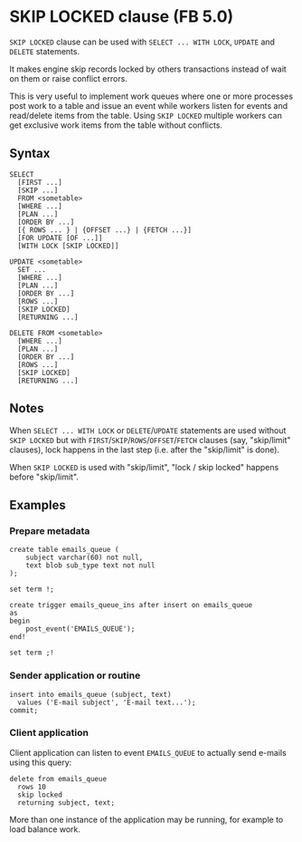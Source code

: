 # SKIP LOCKED clause (FB 5.0)

`SKIP LOCKED` clause can be used with `SELECT ... WITH LOCK`, `UPDATE` and `DELETE` statements.

It makes engine skip records locked by others transactions instead of wait on them or raise conflict errors.

This is very useful to implement work queues where one or more processes post work to a table and issue
an event while workers listen for events and read/delete items from the table. Using `SKIP LOCKED` multiple
workers can get exclusive work items from the table without conflicts.

## Syntax

```
SELECT
  [FIRST ...]
  [SKIP ...]
  FROM <sometable>
  [WHERE ...]
  [PLAN ...]
  [ORDER BY ...]
  [{ ROWS ... } | {OFFSET ...} | {FETCH ...}]
  [FOR UPDATE [OF ...]]
  [WITH LOCK [SKIP LOCKED]]
```

```
UPDATE <sometable>
  SET ...
  [WHERE ...]
  [PLAN ...]
  [ORDER BY ...]
  [ROWS ...]
  [SKIP LOCKED]
  [RETURNING ...]
```

```
DELETE FROM <sometable>
  [WHERE ...]
  [PLAN ...]
  [ORDER BY ...]
  [ROWS ...]
  [SKIP LOCKED]
  [RETURNING ...]
```

## Notes

When `SELECT ... WITH LOCK` or `DELETE`/`UPDATE` statements are used without `SKIP LOCKED`
but with `FIRST`/`SKIP`/`ROWS`/`OFFSET`/`FETCH` clauses (say, "skip/limit" clauses), lock happens
in the last step (i.e. after the "skip/limit" is done).

When `SKIP LOCKED` is used with "skip/limit", "lock / skip locked" happens before "skip/limit".

## Examples

### Prepare metadata

```
create table emails_queue (
    subject varchar(60) not null,
    text blob sub_type text not null
);

set term !;

create trigger emails_queue_ins after insert on emails_queue
as
begin
    post_event('EMAILS_QUEUE');
end!

set term ;!
```

### Sender application or routine

```
insert into emails_queue (subject, text)
  values ('E-mail subject', 'E-mail text...');
commit;
```

### Client application

Client application can listen to event `EMAILS_QUEUE` to actually send e-mails using this query:

```
delete from emails_queue
  rows 10
  skip locked
  returning subject, text;
```

More than one instance of the application may be running, for example to load balance work.
